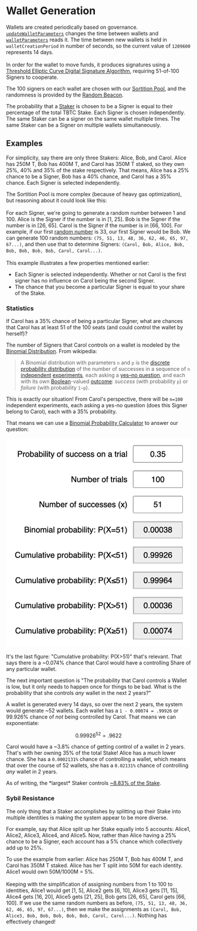 # Wallet Generation

Wallets are created periodically based on governance. [`updateWalletParameters`](https://etherscan.io/address/0x5e4861a80b55f035d899f66772117f00fa0e8e7b#writeProxyContract#F32) changes the time between wallets and [`walletParameters`](https://etherscan.io/address/0x5e4861a80b55f035d899f66772117f00fa0e8e7b#readProxyContract#F18) reads it. The time between new wallets is held in `walletCreationPeriod` in number of seconds, so the current value of `1209600` represents 14 days.\
\
In order for the wallet to move funds, it produces signatures using a [Threshold Elliptic Curve Digital Signature Algorithm](https://eprint.iacr.org/2019/114.pdf), requiring 51-of-100 Signers to cooperate.

The 100 signers on each wallet are chosen with our [Sortition Pool](https://github.com/keep-network/sortition-pools), and the randomness is provided by the [Random Beacon](https://github.com/keep-network/keep-core/tree/main/pkg/beacon).

The probability that a [Staker](https://dashboard.threshold.network/staking/how-it-works/overview) is chosen to be a Signer is equal to their percentage of the total TBTC Stake. Each Signer is chosen independently. The same Staker can be a signer on the same wallet multiple times. The same Staker can be a Signer on multiple wallets simultaneously.

## Examples

For simplicity, say there are only three Stakers: Alice, Bob, and Carol. Alice has 250M T, Bob has 400M T, and Carol has 350M T staked, so they own 25%, 40% and 35% of the stake respectively. That means, Alice has a 25% chance to be a Signer, Bob has a 40% chance, and Carol has a 35% chance. Each Signer is selected independently.

The Sortition Pool is more complex (because of heavy gas optimization), but reasoning about it could look like this:\
\
For each Signer, we're going to generate a random number between 1 and 100. Alice is the Signer if the number is in \[1, 25]. Bob is the Signer if the number is in \[26, 65]. Carol is the Signer if the number is in \[66, 100]. For example, if our first [random number](https://www.random.org/) is 33, our first Signer would be Bob. We can generate 100 random numbers: `(75, 51, 13, 48, 36, 62, 46, 65, 97, 67...)`, and then use that to determine Signers: `(Carol, Bob, Alice, Bob, Bob, Bob, Bob, Bob, Carol, Carol...)`.\
\
This example illustrates a few properties mentioned earlier:

* Each Signer is selected independently. Whether or not Carol is the first signer has no influence on Carol being the second Signer.
* The chance that you become a particular Signer is equal to your share of the Stake.

### Statistics

If Carol has a 35% chance of being a particular Signer, what are chances that Carol has at least 51 of the 100 seats (and could control the wallet by herself)?

The number of Signers that Carol controls on a wallet is modeled by the [Binomial Distribution](https://en.wikipedia.org/wiki/Binomial\_distribution). From wikipedia:

> A Binomial distribution with parameters `n` and `p` is the [discrete probability distribution](https://en.wikipedia.org/wiki/Discrete\_probability\_distribution) of the number of successes in a sequence of `n` [independent](https://en.wikipedia.org/wiki/Statistical\_independence) [experiments](https://en.wikipedia.org/wiki/Experiment\_\(probability\_theory\)), each asking a [yes–no question](https://en.wikipedia.org/wiki/Yes%E2%80%93no\_question), and each with its own [Boolean](https://en.wikipedia.org/wiki/Boolean-valued\_function)-valued [outcome](https://en.wikipedia.org/wiki/Outcome\_\(probability\)): _success_ (with probability `p`) or _failure_ (with probability `1−p`).

This is exactly our situation! From Carol's perspective, there will be `n=100` independent experiments, each asking a yes-no question (does this Signer belong to Carol), each with a 35% probability.

That means we can use a [Binomial Probability Calculator](https://stattrek.com/online-calculator/binomial) to answer our question:\
\
![](../../.gitbook/assets/image.png)

It's the last figure: "Cumulative probability: P(X>51)" that's relevant. That says there is a \~0.074% chance that Carol would have a controlling Share of any particular wallet.

The next important question is "The probability that Carol controls a Wallet is low, but it only needs to happen once for things to be bad. What is the probability that she controls _any_ wallet in the next 2 years?"

A wallet is generated every 14 days, so over the next 2 years, the system would generate \~52 wallets. Each wallet has a `1 - 0.00074 = .99926` or 99.926% chance of _not_ being controlled by Carol. That means we can exponentiate:

$$
0.99926^{52} = .9622
$$

Carol would have a \~3.8% chance of getting control of a wallet in 2 years. That's with her owning 35% of the total Stake! Alice has a _much_ lower chance. She has a `0.0002131%` chance of controlling a wallet, which means that over the course of 52 wallets, she has a `0.02131%` chance of controlling _any_ wallet in 2 years.

As of writing, the \*largest\* Staker controls [\~8.83% of the Stake](https://dune.com/queries/2013598).

### Sybil Resistance

The only thing that a Staker accomplishes by splitting up their Stake into multiple identities is making the system appear to be more diverse.

For example, say that Alice split up her Stake equally into 5 accounts: Alice1, Alice2, Alice3, Alice4, and Alice5. Now, rather than Alice having a 25% chance to be a Signer, each account has a 5% chance which collectively add up to 25%.

To use the example from earlier: Alice has 250M T, Bob has 400M T, and Carol has 350M T staked. Alice has her T split into 50M for each identity. Alice1 would own 50M/1000M = 5%.\
\
Keeping with the simplification of assigning numbers from 1 to 100 to identities, Alice1 would get \[1, 5], Alice2 gets \[6, 10], Alice3 gets \[11, 15], Alice4 gets \[16, 20], Alice5 gets \[21, 25], Bob gets \[26, 65], Carol gets \[66, 100]. If we use the same random numbers as before, `(75, 51, 13, 48, 36, 62, 46, 65, 97, 67...)`, then we make the assignments as `(Carol, Bob, Alice3, Bob, Bob, Bob, Bob, Bob, Carol, Carol...)`. Nothing has effectively changed!

